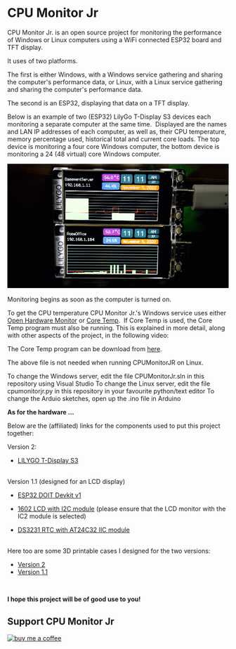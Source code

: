 


# CPU Monitor Jr

CPU Monitor Jr. is an open source project for monitoring the performance of Windows or Linux computers using a WiFi connected ESP32 board and TFT display.

It uses of two platforms. 

The first is either Windows, with a Windows service gathering and sharing the computer's performance data, or Linux, with a Linux service gathering and sharing the computer's performance data.  

The second is an ESP32, displaying that data on a TFT display.

Below is an example of two (ESP32) LilyGo T-Display S3 devices each monitoring a separate computer at the same time.  Displayed are the names and LAN IP addresses of each computer, as well as, their CPU temperature, memory percentage used, historical total and current core loads. The top device is monitoring a four core Windows computer, the bottom device is monitoring a 24 (48 virtual) core Windows computer.

![TFT Display](/images/TFT.gif)

Monitoring begins as soon as the computer is turned on.

To get the CPU temperature CPU Monitor Jr.'s Windows service uses either [Open Hardware Monitor](https://openhardwaremonitor.org/) or [Core Temp](https://www.alcpu.com/CoreTemp/).  If Core Temp is used, the Core Temp program must also be running. This is explained in more detail, along with other aspects of the project, in the following video:

The Core Temp program can be download from [here](https://www.alcpu.com/CoreTemp/). 

The above file is not needed when running CPUMonitorJR on Linux.

To change the Windows server, edit the file CPUMonitorJr.sln in this repository using Visual Studio
To change the Linux server, edit the file cpumonitorjr.py in this repository in your favourite python/text editor
To change the Arduio sketches, open up the .ino file in Arduino


**As for the hardware ...**

Below are the (affiliated) links for the components used to put this project together:

Version 2:
- [LILYGO T-Display S3](https://s.click.aliexpress.com/e/_DexRAdn) 

<br>
Version 1.1 (designed for an LCD display)

- [ESP32 DOIT Devkit v1](https://www.aliexpress.com/item/1005004268911484.html) 

- [1602 LCD with I2C module](https://s.click.aliexpress.com/e/_DdQpVNT) (please ensure that the LCD monitor with the IC2 module is selected) 
- [DS3231 RTC with AT24C32 IIC module](https://s.click.aliexpress.com/e/_DcRLOPT) 

<br>
Here too are some 3D printable cases I designed for the two versions:

- [Version 2](https://www.printables.com/model/339237-lilygo-t-display-s3-without-header-pins-case)  <br>
- [Version 1.1](https://www.printables.com/model/339266-enclosure-lcd-1602-esp32-ds3232rtc-i2c)

<br>

**I hope this project will be of good use to you!**

## Support CPU Monitor Jr

[<img alt="buy me  a coffee" width="200px" src="https://cdn.buymeacoffee.com/buttons/v2/default-blue.png" />](https://www.buymeacoffee.com/roblatour)

